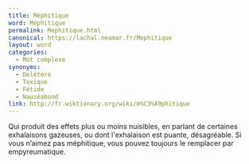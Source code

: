 ```yaml
---
title: Méphitique
word: Méphitique
permalink: Mephitique.html
canonical: https://lachal.neamar.fr/Mephitique
layout: word
categories:
  - Mot complexe
synonyms:
  - Délétère
  - Toxique
  - Fétide
  - Nauséabond
link: http://fr.wiktionary.org/wiki/m%C3%A9phitique
---
```


Qui produit des effets plus ou moins nuisibles, en parlant de certaines exhalaisons gazeuses, ou dont l'exhalaison est puante, désagréable. Si vous n’aimez pas méphitique, vous pouvez toujours le remplacer par empyreumatique.

